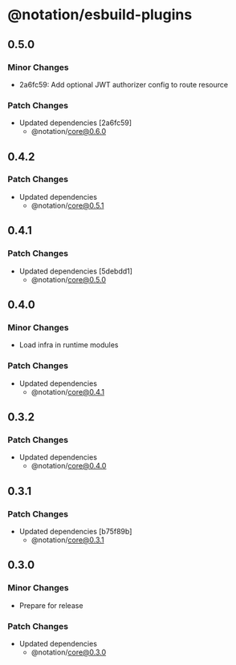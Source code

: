 # @notation/esbuild-plugins

## 0.5.0

### Minor Changes

- 2a6fc59: Add optional JWT authorizer config to route resource

### Patch Changes

- Updated dependencies [2a6fc59]
  - @notation/core@0.6.0

## 0.4.2

### Patch Changes

- Updated dependencies
  - @notation/core@0.5.1

## 0.4.1

### Patch Changes

- Updated dependencies [5debdd1]
  - @notation/core@0.5.0

## 0.4.0

### Minor Changes

- Load infra in runtime modules

### Patch Changes

- Updated dependencies
  - @notation/core@0.4.1

## 0.3.2

### Patch Changes

- Updated dependencies
  - @notation/core@0.4.0

## 0.3.1

### Patch Changes

- Updated dependencies [b75f89b]
  - @notation/core@0.3.1

## 0.3.0

### Minor Changes

- Prepare for release

### Patch Changes

- Updated dependencies
  - @notation/core@0.3.0
